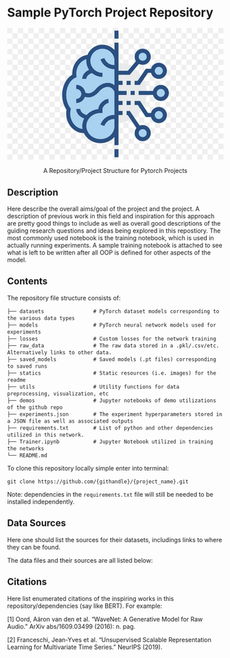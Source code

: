# Sample PyTorch Project Repository



<p align="center">
    <img src="./statics/deep_learning.jpg" alt="Lorenz Image" width="650"/>
</p>
<p align = "center">A Repository/Project Structure for Pytorch Projects</p>


## Description

Here describe the overall aims/goal of the project and the project. A description of previous work in this field and inspiration for this
approach are pretty good things to include as well as overall good descriptions of the guiding research questions and ideas being explored
in this repostiory. The most commonly used notebook is the training notebook, which is used in actually running experiments. A sample training notebook is attached to see what is left to be written after all OOP is defined for other aspects of the model.

## Contents

The repository file structure consists of: 

    ├── datasets                # PyTorch dataset models corresponding to the various data types
    ├── models                  # PyTorch neural network models used for experiments
    ├── losses                  # Custom losses for the network training
    ├── raw_data                # The raw data stored in a .pkl/.csv/etc. Alternatively links to other data.
    ├── saved_models            # Saved models (.pt files) corresponding to saved runs
    ├── statics                 # Static resources (i.e. images) for the readme
    ├── utils                   # Utility functions for data preprocessing, visualization, etc
    ├── demos                   # Jupyter notebooks of demo utilizations of the github repo
    ├── experiments.json        # The experiment hyperparameters stored in a JSON file as well as associated outputs
    ├── requirements.txt        # List of python and other dependencies utilized in this network. 
    ├── Trainer.ipynb           # Jupyter Notebook utilized in training the networks
    └── README.md

To clone this repository locally simple enter into terminal:

```
git clone https://github.com/{githandle}/{project_name}.git
```

Note: dependencies in the `requirements.txt` file will still be needed to be installed independently.

## Data Sources

Here one should list the sources for their datasets, includings links to where they can be found. 

The data files and their sources are all listed below: 


## Citations

Here list enumerated citations of the inspiring works in this repository/dependencies (say like BERT). For example:

[1] Oord, Aäron van den et al. “WaveNet: A Generative Model for Raw Audio.” ArXiv abs/1609.03499 (2016): n. pag.

[2] Franceschi, Jean-Yves et al. “Unsupervised Scalable Representation Learning for Multivariate Time Series.” NeurIPS (2019).
